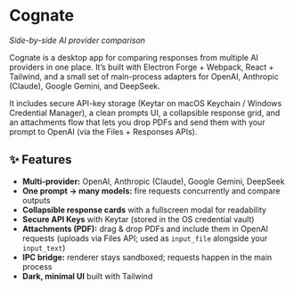 # Cognate
_Side-by-side AI provider comparison_

Cognate is a desktop app for comparing responses from multiple AI providers in one place. It’s built with Electron Forge + Webpack, React + Tailwind, and a small set of main-process adapters for OpenAI, Anthropic (Claude), Google Gemini, and DeepSeek.

It includes secure API-key storage (Keytar on macOS Keychain / Windows Credential Manager), a clean prompts UI, a collapsible response grid, and an attachments flow that lets you drop PDFs and send them with your prompt to OpenAI (via the Files + Responses APIs).

## ✨ Features

- **Multi-provider:** OpenAI, Anthropic (Claude), Google Gemini, DeepSeek  
- **One prompt → many models:** fire requests concurrently and compare outputs  
- **Collapsible response cards** with a fullscreen modal for readability  
- **Secure API Keys** with Keytar (stored in the OS credential vault)  
- **Attachments (PDF):** drag & drop PDFs and include them in OpenAI requests (uploads via Files API; used as `input_file` alongside your `input_text`)  
- **IPC bridge:** renderer stays sandboxed; requests happen in the main process  
- **Dark, minimal UI** built with Tailwind
